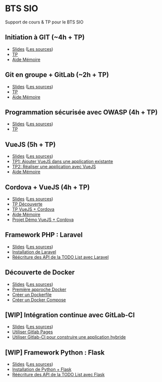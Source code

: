 # BTS SIO

Support de cours &amp; TP pour le BTS SIO

## Initiation à GIT (~4h + TP)

- [Slides](https://rawgit.com/c4software/bts/master/cours/git/) ([Les sources](cours/git))
- [TP](https://github.com/c4software/bts/blob/master/tp/git_initiation/README.md)
- [Aide Mémoire](https://github.com/c4software/cheatsheet/blob/master/git/README.md)

## Git en groupe + GitLab (~2h + TP)

- [Slides](https://rawgit.com/c4software/bts/master/cours/gitlab/) ([Les sources](cours/gitlab))
- [TP](https://github.com/c4software/bts/blob/master/tp/gitlab/README.md)
- [Aide Mémoire](https://github.com/c4software/cheatsheet/blob/master/git/README.md)

## Programmation sécurisée avec OWASP (4h + TP)

- [Slides](https://rawgit.com/c4software/bts/master/cours/securite_applications_web/) ([Les sources](cours/securite_applications_web))
- [TP](https://github.com/c4software/bts/blob/master/tp/securite/README.md)

## VueJS (5h + TP)

- [Slides](https://rawgit.com/c4software/bts/master/cours/vuejs/) ([Les sources](cours/vuejs))
- [TP1: Ajouter VueJS dans une application existante](tp/vuejs/tp1.md)
- [TP2: Réaliser une application avec VueJS](tp/vuejs/tp2.md)
- [Aide Mémoire](https://github.com/c4software/cheatsheet/blob/master/vuejs/README.md)

## Cordova + VueJS (4h + TP)

- [Slides](https://rawgit.com/c4software/bts/master/cours/cordova/) ([Les sources](cours/cordova))
- [TP Découverte](./tp/cordova/decouverte.md)
- [TP VueJS + Cordova](./tp/cordova/vuejs_cordova.md)
- [Aide Mémoire](https://github.com/c4software/cheatsheet/blob/master/cordova/README.md)
- [Projet Démo VueJS + Cordova](https://github.com/c4software/vuejs-cordova-sample)

## Framework PHP : Laravel

- [Slides](https://rawgit.com/c4software/bts/master/cours/laravel/) ([Les sources](cours/laravel))
- [Installation de Laravel](./tp/laravel/introduction.md)
- [Réécriture des API de la TODO List avec Laravel](./tp/laravel/creation_api.md)

## Découverte de Docker

- [Slides](https://rawgit.com/c4software/bts/master/cours/docker/) ([Les sources](cours/docker))
- [Première approche Docker](./tp/docker/introduction.md)
- [Créer un Dockerfile](./tp/docker/dockerfile.md)
- [Créer un Docker Compose](./tp/docker/docker_compose.md)

## [WIP] Intégration continue avec GitLab-CI

- [Slides](https://rawgit.com/c4software/bts/master/cours/gitlabci/) ([Les sources](cours/gitlabci))
- [Utiliser Gitlab Pages](./tp/ci/pages.md)
- [Utiliser Gitlab-CI pour construire une application hybride](./tp/ci/ci-hybride.md)

## [WIP] Framework Python : Flask

- [Slides](https://rawgit.com/c4software/bts/master/cours/flask/) ([Les sources](cours/flask))
- [Installation de Python + Flask](./tp/python/flask.md)
- [Réécriture des API de la TODO List avec Flask](./tp/python/flask_todolist_api.md)